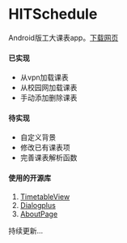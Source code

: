 # HITSchedule

Android版工大课表app。[下载网页](hitschedule.bmob.site)

#### 已实现

- 从vpn加载课表
- 从校园网加载课表
- 手动添加删除课表

#### 待实现

- 自定义背景
- 修改已有课表项
- 完善课表解析函数

#### 使用的开源库

1. [TimetableView](https://github.com/zfman/TimetableView)
2. [Dialogplus](https://github.com/orhanobut/dialogplus)
3. [AboutPage](https://github.com/medyo/android-about-page)


持续更新...


